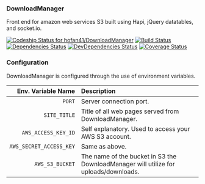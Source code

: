 ### DownloadManager
Front end for amazon web services S3 built using Hapi, jQuery datatables, and socket.io.

[ ![Codeship Status for hofan41/DownloadManager](https://codeship.com/projects/91fe1280-a43a-0132-995a-12052818d981/status?branch=master)](https://codeship.com/projects/66348)
[![Build Status](https://travis-ci.org/hofan41/DownloadManager.svg)](https://travis-ci.org/hofan41/DownloadManager)
[![Dependencies Status](https://david-dm.org/hofan41/DownloadManager.svg)](https://david-dm.org/hofan41/DownloadManager)
[![DevDependencies Status](https://david-dm.org/hofan41/DownloadManager/dev-status.svg)](https://david-dm.org/hofan41/DownloadManager#info=devDependencies)
[![Coverage Status](https://coveralls.io/repos/hofan41/DownloadManager/badge.svg)](https://coveralls.io/r/hofan41/DownloadManager)

### Configuration
DownloadManager is configured through the use of environment variables.

Env. Variable Name  | Description
-------------: | :-------------
`PORT`  | Server connection port.
`SITE_TITLE`  | Title of all web pages served from DownloadManager.
`AWS_ACCESS_KEY_ID` | Self explanatory. Used to access your AWS S3 account.
`AWS_SECRET_ACCESS_KEY` | Same as above.
`AWS_S3_BUCKET` | The name of the bucket in S3 the DownloadManager will utilize for uploads/downloads.
